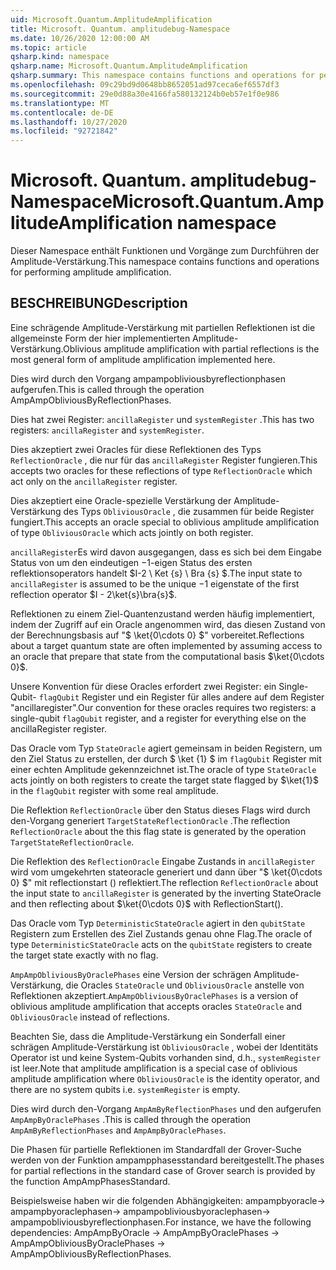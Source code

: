 ```yaml
---
uid: Microsoft.Quantum.AmplitudeAmplification
title: Microsoft. Quantum. amplitudebug-Namespace
ms.date: 10/26/2020 12:00:00 AM
ms.topic: article
qsharp.kind: namespace
qsharp.name: Microsoft.Quantum.AmplitudeAmplification
qsharp.summary: This namespace contains functions and operations for performing amplitude amplification.
ms.openlocfilehash: 09c29bd9d0648bb8652051ad97ceca6ef6557df3
ms.sourcegitcommit: 29e0d88a30e4166fa580132124b0eb57e1f0e986
ms.translationtype: MT
ms.contentlocale: de-DE
ms.lasthandoff: 10/27/2020
ms.locfileid: "92721842"
---
```

# <a name="microsoftquantumamplitudeamplification-namespace"></a><span data-ttu-id="7a4c0-102">Microsoft. Quantum. amplitudebug-Namespace</span><span class="sxs-lookup"><span data-stu-id="7a4c0-102">Microsoft.Quantum.AmplitudeAmplification namespace</span></span>

<span data-ttu-id="7a4c0-103">Dieser Namespace enthält Funktionen und Vorgänge zum Durchführen der Amplitude-Verstärkung.</span><span class="sxs-lookup"><span data-stu-id="7a4c0-103">This namespace contains functions and operations for performing amplitude amplification.</span></span>



## <a name="description"></a><span data-ttu-id="7a4c0-104">BESCHREIBUNG</span><span class="sxs-lookup"><span data-stu-id="7a4c0-104">Description</span></span>

<span data-ttu-id="7a4c0-105">Eine schrägende Amplitude-Verstärkung mit partiellen Reflektionen ist die allgemeinste Form der hier implementierten Amplitude-Verstärkung.</span><span class="sxs-lookup"><span data-stu-id="7a4c0-105">Oblivious amplitude amplification with partial reflections is the most general form of amplitude amplification implemented here.</span></span>

<span data-ttu-id="7a4c0-106">Dies wird durch den Vorgang ampampobliviousbyreflectionphasen aufgerufen.</span><span class="sxs-lookup"><span data-stu-id="7a4c0-106">This is called through the operation AmpAmpObliviousByReflectionPhases.</span></span>

<span data-ttu-id="7a4c0-107">Dies hat zwei Register: `ancillaRegister` und `systemRegister` .</span><span class="sxs-lookup"><span data-stu-id="7a4c0-107">This has two registers: `ancillaRegister` and `systemRegister`.</span></span>

<span data-ttu-id="7a4c0-108">Dies akzeptiert zwei Oracles für diese Reflektionen des Typs `ReflectionOracle` , die nur für das `ancillaRegister` Register fungieren.</span><span class="sxs-lookup"><span data-stu-id="7a4c0-108">This accepts two oracles for these reflections of type `ReflectionOracle` which act only on the `ancillaRegister` register.</span></span>

<span data-ttu-id="7a4c0-109">Dies akzeptiert eine Oracle-spezielle Verstärkung der Amplitude-Verstärkung des Typs `ObliviousOracle` , die zusammen für beide Register fungiert.</span><span class="sxs-lookup"><span data-stu-id="7a4c0-109">This accepts an oracle special to oblivious amplitude amplification of type `ObliviousOracle` which acts jointly on both register.</span></span>

<span data-ttu-id="7a4c0-110">`ancillaRegister`Es wird davon ausgegangen, dass es sich bei dem Eingabe Status von um den eindeutigen $-$1-eigen Status des ersten reflektionsoperators handelt $I-2 \ Ket {s} \ Bra {s} $.</span><span class="sxs-lookup"><span data-stu-id="7a4c0-110">The input state to `ancillaRegister` is assumed to be the unique $-1$ eigenstate of the first reflection operator $I - 2\ket{s}\bra{s}$.</span></span>

<span data-ttu-id="7a4c0-111">Reflektionen zu einem Ziel-Quantenzustand werden häufig implementiert, indem der Zugriff auf ein Oracle angenommen wird, das diesen Zustand von der Berechnungsbasis auf "$ \ket{0\cdots 0} $" vorbereitet.</span><span class="sxs-lookup"><span data-stu-id="7a4c0-111">Reflections about a target quantum state are often implemented by assuming access to an oracle that prepare that state from the computational basis $\ket{0\cdots 0}$.</span></span>

<span data-ttu-id="7a4c0-112">Unsere Konvention für diese Oracles erfordert zwei Register: ein Single-Qubit- `flagQubit` Register und ein Register für alles andere auf dem Register "ancillaregister".</span><span class="sxs-lookup"><span data-stu-id="7a4c0-112">Our convention for these oracles requires two registers: a single-qubit `flagQubit` register, and a register for everything else on the ancillaRegister register.</span></span>

<span data-ttu-id="7a4c0-113">Das Oracle vom Typ `StateOracle` agiert gemeinsam in beiden Registern, um den Ziel Status zu erstellen, der durch $ \ket {1} $ im `flagQubit` Register mit einer echten Amplitude gekennzeichnet ist.</span><span class="sxs-lookup"><span data-stu-id="7a4c0-113">The oracle of type `StateOracle` acts jointly on both registers to create the target state flagged by $\ket{1}$ in the `flagQubit` register with some real amplitude.</span></span>

<span data-ttu-id="7a4c0-114">Die Reflektion `ReflectionOracle` über den Status dieses Flags wird durch den-Vorgang generiert `TargetStateReflectionOracle` .</span><span class="sxs-lookup"><span data-stu-id="7a4c0-114">The reflection `ReflectionOracle` about the this flag state is generated by the operation `TargetStateReflectionOracle`.</span></span>

<span data-ttu-id="7a4c0-115">Die Reflektion des `ReflectionOracle` Eingabe Zustands in `ancillaRegister` wird vom umgekehrten stateoracle generiert und dann über "$ \ket{0\cdots 0} $" mit reflectionstart () reflektiert.</span><span class="sxs-lookup"><span data-stu-id="7a4c0-115">The reflection `ReflectionOracle` about the input state to `ancillaRegister` is generated by the inverting StateOracle and then reflecting about $\ket{0\cdots 0}$ with ReflectionStart().</span></span>

<span data-ttu-id="7a4c0-116">Das Oracle vom Typ `DeterministicStateOracle` agiert in den `qubitState` Registern zum Erstellen des Ziel Zustands genau ohne Flag.</span><span class="sxs-lookup"><span data-stu-id="7a4c0-116">The oracle of type `DeterministicStateOracle` acts on the `qubitState` registers to create the target state exactly with no flag.</span></span>

<span data-ttu-id="7a4c0-117">`AmpAmpObliviousByOraclePhases` eine Version der schrägen Amplitude-Verstärkung, die Oracles `StateOracle` und `ObliviousOracle` anstelle von Reflektionen akzeptiert.</span><span class="sxs-lookup"><span data-stu-id="7a4c0-117">`AmpAmpObliviousByOraclePhases` is a version of oblivious amplitude amplification that accepts oracles `StateOracle` and `ObliviousOracle` instead of reflections.</span></span>

<span data-ttu-id="7a4c0-118">Beachten Sie, dass die Amplitude-Verstärkung ein Sonderfall einer schrägen Amplitude-Verstärkung ist `ObliviousOracle` , wobei der Identitäts Operator ist und keine System-Qubits vorhanden sind, d.h., `systemRegister` ist leer.</span><span class="sxs-lookup"><span data-stu-id="7a4c0-118">Note that amplitude amplification is a special case of oblivious amplitude amplification where `ObliviousOracle` is the identity operator, and there are no system qubits i.e. `systemRegister` is empty.</span></span>

<span data-ttu-id="7a4c0-119">Dies wird durch den-Vorgang `AmpAmByReflectionPhases` und den aufgerufen `AmpAmpByOraclePhases` .</span><span class="sxs-lookup"><span data-stu-id="7a4c0-119">This is called through the operation `AmpAmByReflectionPhases` and `AmpAmpByOraclePhases`.</span></span>

<span data-ttu-id="7a4c0-120">Die Phasen für partielle Reflektionen im Standardfall der Grover-Suche werden von der Funktion ampampphasesstandard bereitgestellt.</span><span class="sxs-lookup"><span data-stu-id="7a4c0-120">The phases for partial reflections in the standard case of Grover search is provided by the function AmpAmpPhasesStandard.</span></span>

<span data-ttu-id="7a4c0-121">Beispielsweise haben wir die folgenden Abhängigkeiten: ampampbyoracle-> ampampbyoraclephasen-> ampampobliviousbyoraclephasen-> ampampobliviousbyreflectionphasen.</span><span class="sxs-lookup"><span data-stu-id="7a4c0-121">For instance, we have the following dependencies: AmpAmpByOracle -> AmpAmpByOraclePhases -> AmpAmpObliviousByOraclePhases -> AmpAmpObliviousByReflectionPhases.</span></span>